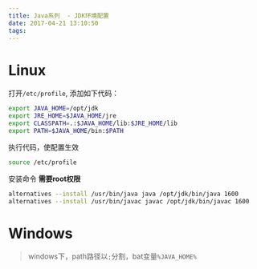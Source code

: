 ```yaml
---
title: Java系列  - JDK环境配置
date: 2017-04-21 13:10:50
tags:
---
```


# Linux
打开`/etc/profile`, 添加如下代码：
```bash
export JAVA_HOME=/opt/jdk
export JRE_HOME=$JAVA_HOME/jre
export CLASSPATH=.:$JAVA_HOME/lib:$JRE_HOME/lib
export PATH=$JAVA_HOME/bin:$PATH
```
执行代码，使配置生效
```bash
source /etc/profile
```

安装命令 **需要root权限**
```bash
alternatives --install /usr/bin/java java /opt/jdk/bin/java 1600
alternatives --install /usr/bin/javac javac /opt/jdk/bin/javac 1600
```


# Windows
> windows下，path路径以`;`分割，bat变量`%JAVA_HOME%`